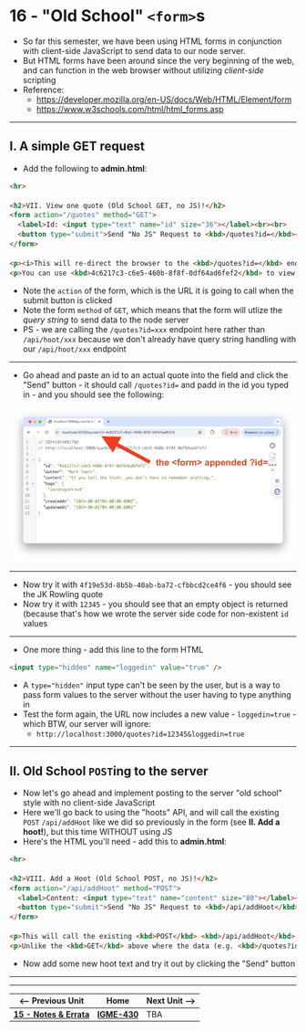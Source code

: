 # 16 - "Old School" `<form>`s

- So far this semester, we have been using HTML forms in conjunction with client-side JavaScript to send data to our node server.
- But HTML forms have been around since the very beginning of the web, and can function in the web browser without utilizing *client-side* scripting
- Reference:
  - https://developer.mozilla.org/en-US/docs/Web/HTML/Element/form
  - https://www.w3schools.com/html/html_forms.asp

---

## I. A simple GET request

- Add the following to **admin.html**:

```html
<hr>

<h2>VII. View one quote (Old School GET, no JS)!</h2>
<form action="/quotes" method="GET">
  <label>Id: <input type="text" name="id" size="36"></label><br><br>
  <button type="submit">Send "No JS" Request to <kbd>/quotes?id=</kbd></button>
</form>

<p><i>This will re-direct the browser to the <kbd>/quotes?id=</kbd> endpoint, and display whatever the server sent back.</i></p>
<p>You can use <kbd>4c6217c3-c6e5-460b-8f8f-0df64ad6fef2</kbd> to view the mark Twain quote.</p>
```

- Note the `action` of the form, which is the URL it is going to call when the submit button is clicked
- Note the form `method` of `GET`, which means that the form will utlize the *query string* to send data to the node server
- PS - we are calling the `/quotes?id=xxx` endpoint here rather than `/api/hoot/xxx` because we don't already have query string handling with our `/api/hoot/xxx` endpoint

---

- Go ahead and paste an id to an actual quote into the field and click the "Send" button - it should call `/quotes?id=` and padd in the id you typed in - and you should see the following:

![screenshot](_images/express-25.png)

---

- Now try it with `4f19e53d-8b5b-40ab-ba72-cfbbcd2ce4f6` - you should see the JK Rowling quote
- Now try it with `12345` - you should see that an empty object is returned (because that's how we wrote the server side code for non-existent `id` values

---

- One more thing - add this line to the form HTML

```html
<input type="hidden" name="loggedin" value="true" />
```

- A `type="hidden"` input type can't be seen by the user, but is a way to pass form values to the server without the user having to type anything in
- Test the form again, the URL now includes a new value - `loggedin=true` - which BTW, our server will ignore:
  - `http://localhost:3000/quotes?id=12345&loggedin=true`
 
---

## II. Old School `POST`ing to the server
- Now let's go ahead and implement posting to the server "old school" style with no client-side JavaScript
- Here we'll go back to using the "hoots" API, and will call the existing `POST` `/api/addHoot` like we did so previously in the form (see  **II. Add a hoot!**), but this time WITHOUT using JS
- Here's the HTML you'll need - add this to **admin.html**:

```html
<hr>

<h2>VIII. Add a Hoot (Old School POST, no JS)!</h2>
<form action="/api/addHoot" method="POST">
  <label>Content: <input type="text" name="content" size="80"></label><br><br>
  <button type="submit">Send "No JS" Request to <kbd>/api/addHoot</kbd></button>
</form>

<p>This will call the existing <kbd>POST</kbd> <kbd>/api/addHoot</kbd> endpoint.</p>
<p>Unlike the <kbd>GET</kbd> above where the data (e.g. <kbd>/quotes?id=12345</kbd> is passed to the server via the <i>query string</i>, here the data will be passed to the server-side script in a <i>separate file.</i></p>
```

- Now add some new hoot text and try it out by clicking the "Send" button

---
---

| <-- Previous Unit | Home | Next Unit -->
| --- | --- | --- 
| [**15 -  Notes & Errata**](15-notes-and-errata.md)  |  [**IGME-430**](../) | TBA
